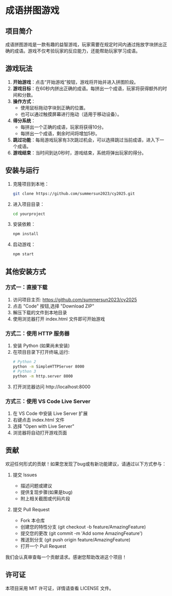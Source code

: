 # 成语拼图游戏

## 项目简介
成语拼图游戏是一款有趣的益智游戏，玩家需要在规定时间内通过拖放字块拼出正确的成语。游戏不仅考验玩家的反应能力，还能帮助玩家学习成语。

## 游戏玩法
1. **开始游戏**：点击“开始游戏”按钮，游戏将开始并进入拼图阶段。
2. **游戏目标**：在60秒内拼出正确的成语。每拼出一个成语，玩家将获得额外的时间和分数。
3. **操作方式**：
   - 使用鼠标拖动字块到正确的位置。
   - 也可以通过触摸屏幕进行拖动（适用于移动设备）。
4. **得分系统**：
   - 每拼出一个正确的成语，玩家将获得10分。
   - 每拼出一个成语，剩余时间将增加5秒。
5. **跳过功能**：每局游戏玩家有3次跳过机会，可以选择跳过当前成语，进入下一个成语。
6. **游戏结束**：当时间到达0秒时，游戏结束，系统将弹出玩家的得分。

## 安装与运行
1. 克隆项目到本地：
   ```bash
   git clone https://github.com/summersun2023/cy2025.git
   ```
2. 进入项目目录：
   ```bash
   cd yourproject
   ```
3. 安装依赖：
   ```bash
   npm install
   ```
4. 启动游戏：
   ```bash
   npm start
   ```
## 其他安装方式

### 方式一：直接下载
1. 访问项目主页: https://github.com/summersun2023/cy2025
2. 点击 "Code" 按钮,选择 "Download ZIP"
3. 解压下载的文件到本地目录
4. 使用浏览器打开 index.html 文件即可开始游戏

### 方式二：使用 HTTP 服务器
1. 安装 Python (如果尚未安装)
2. 在项目目录下打开终端,运行:
   ```bash
   # Python 2
   python -m SimpleHTTPServer 8000
   # Python 3 
   python -m http.server 8000
   ```
3. 打开浏览器访问 http://localhost:8000

### 方式三：使用 VS Code Live Server
1. 在 VS Code 中安装 Live Server 扩展
2. 右键点击 index.html 文件
3. 选择 "Open with Live Server"
4. 浏览器将自动打开游戏页面

## 贡献
欢迎任何形式的贡献！如果您发现了bug或有新功能建议，请通过以下方式参与：

1. 提交 Issues
   - 描述问题或建议
   - 提供复现步骤(如果是bug)
   - 附上相关截图或代码片段

2. 提交 Pull Request
   - Fork 本仓库
   - 创建您的特性分支 (git checkout -b feature/AmazingFeature)
   - 提交您的更改 (git commit -m 'Add some AmazingFeature')
   - 推送到分支 (git push origin feature/AmazingFeature)
   - 打开一个 Pull Request

我们会认真审查每一个贡献请求。感谢您帮助改进这个项目！

## 许可证
本项目采用 MIT 许可证，详情请查看 LICENSE 文件。